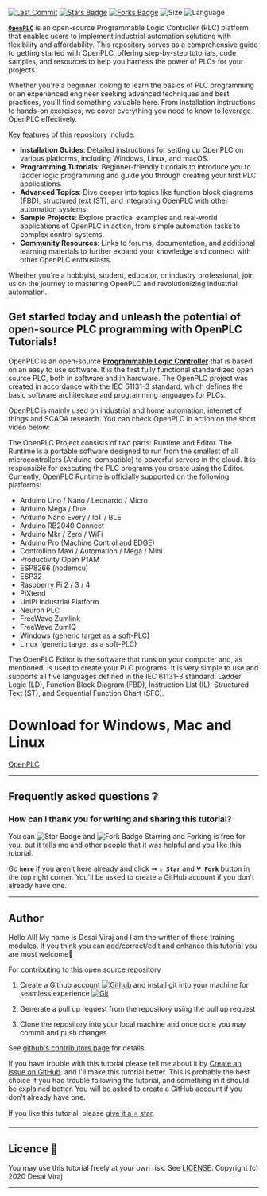 <p align="left">
<a href="https://github.com/virajdesai0309/OpenPLC_Tutorials"><img src="https://img.shields.io/static/v1?logo=github&label=Originator&message=virajdesai0309&color=ff3300" alt="Last Commit"/></a>
<a href="https://github.com/virajdesai0309/OpenPLC_Tutorials/stargazers"><img src="https://img.shields.io/github/stars/virajdesai0309/OpenPLC_Tutorials.svg?colorB=1a53ff" alt="Stars Badge"/></a>
<a href="https://github.com/virajdesai0309/OpenPLC_Tutorials/network/members"><img src="https://img.shields.io/github/forks/virajdesai0309/OpenPLC_Tutorials" alt="Forks Badge"/></a>
<img src="https://img.shields.io/github/repo-size/virajdesai0309/OpenPLC_Tutorials.svg?colorB=CC66FF&style=flat" alt="Size"/>
<img src="https://img.shields.io/github/languages/top/virajdesai0309/OpenPLC_Tutorials.svg?colorB=996600&style=flat" alt="Language"/></a>

[**`OpenPLC`**](https://autonomylogic.com/) is an open-source Programmable Logic Controller (PLC) platform that enables users to implement industrial automation solutions with flexibility and affordability. This repository serves as a comprehensive guide to getting started with OpenPLC, offering step-by-step tutorials, code samples, and resources to help you harness the power of PLCs for your projects.

Whether you're a beginner looking to learn the basics of PLC programming or an experienced engineer seeking advanced techniques and best practices, you'll find something valuable here. From installation instructions to hands-on exercises, we cover everything you need to know to leverage OpenPLC effectively.

Key features of this repository include:

-   **Installation Guides**: Detailed instructions for setting up OpenPLC on various platforms, including Windows, Linux, and macOS.
-   **Programming Tutorials**: Beginner-friendly tutorials to introduce you to ladder logic programming and guide you through creating your first PLC applications.
-   **Advanced Topics**: Dive deeper into topics like function block diagrams (FBD), structured text (ST), and integrating OpenPLC with other automation systems.
-   **Sample Projects**: Explore practical examples and real-world applications of OpenPLC in action, from simple automation tasks to complex control systems.
-   **Community Resources**: Links to forums, documentation, and additional learning materials to further expand your knowledge and connect with other OpenPLC enthusiasts.

Whether you're a hobbyist, student, educator, or industry professional, join us on the journey to mastering OpenPLC and revolutionizing industrial automation.

Get started today and unleash the potential of open-source PLC programming with OpenPLC Tutorials!
---
OpenPLC is an open-source **[Programmable Logic Controller](https://en.wikipedia.org/wiki/Programmable_logic_controller)** that is based on an easy to use software. It is the first fully functional standardized open source PLC, both in software and in hardware. The OpenPLC project was created in accordance with the IEC 61131-3 standard, which defines the basic software architecture and programming languages for PLCs.

OpenPLC is mainly used on industrial and home automation, internet of things and SCADA research. You can check OpenPLC in action on the short video below:

The OpenPLC Project consists of two parts: Runtime and Editor. The Runtime is a portable software designed to run from the smallest of all microcontrollers (Arduino-compatible) to powerful servers in the cloud. It is responsible for executing the PLC programs you create using the Editor. Currently, OpenPLC Runtime is officially supported on the following platforms:

- Arduino Uno / Nano / Leonardo / Micro
- Arduino Mega / Due
- Arduino Nano Every / IoT / BLE
- Arduino RB2040 Connect
- Arduino Mkr / Zero / WiFi
- Arduino Pro (Machine Control and EDGE)
- Controllino Maxi / Automation / Mega / Mini
- Productivity Open P1AM
- ESP8266 (nodemcu)
- ESP32
- Raspberry Pi 2 / 3 / 4
- PiXtend
- UniPi Industrial Platform
- Neuron PLC
- FreeWave Zumlink
- FreeWave ZumIQ
- Windows (generic target as a soft-PLC)
- Linux (generic target as a soft-PLC)

The OpenPLC Editor is the software that runs on your computer and, as mentioned, is used to create your PLC programs. It is very simple to use and supports all five languages defined in the IEC 61131-3 standard: Ladder Logic (LD), Function Block Diagram (FBD), Instruction List (IL), Structured Text (ST), and Sequential Function Chart (SFC).

# Download for Windows, Mac and Linux

[OpenPLC](https://autonomylogic.com/)

---

## Frequently asked questions ❔

### How can I thank you for writing and sharing this tutorial?

You can <img src="https://img.shields.io/static/v1?label=%E2%AD%90 Star &message=if%20useful&style=style=flat&color=blue" alt="Star Badge"/> and <img src="https://img.shields.io/static/v1?label=%E2%B5%96 Fork &message=if%20useful&style=style=flat&color=blue" alt="Fork Badge"/> Starring and Forking is free for you, but it tells me and other people that it was helpful and you like this tutorial.

Go [**`here`**](https://github.com/virajdesai0309/OpenPLC_Tutorials) if you aren't here already and click ➞ **`✰ Star`** and **`ⵖ Fork`** button in the top right corner. You'll be asked to create a GitHub account if you don't already have one.

---

## Author

Hello All! My name is Desai Viraj and I am the writter of these training modules. If you think you can add/correct/edit and enhance this tutorial you are most welcome🙏


For contributing to this open source repository 

1. Create a Github account [![Github](https://img.shields.io/badge/Github-181717.svg?&style=flate&logo=Github&logoColor=white)](https://github.com/) and install git into your machine for seamless experience [![Git](https://img.shields.io/badge/Git-F05032.svg?&style=flate&logo=Git&logoColor=white)](https://git-scm.com/)

2. Generate a pull up request from the repository using the pull up request

3. Clone the repository into your local machine and once done you may commit and push changes

See [github's contributors page](https://github.com/virajdesai0309/OpenPLC_Tutorials/graphs/contributors) for details.

If you have trouble with this tutorial please tell me about it by [Create an issue on GitHub](https://github.com/virajdesai0309/OpenPLC_Tutorials/issues/new). and I'll make this tutorial better. This is probably the best choice if you had trouble following the tutorial, and something in it should be explained better. You will be asked to create a GitHub account if you don't already have one.

If you like this tutorial, please [give it a ⭐ star](https://github.com/virajdesai0309/OpenPLC_Tutorials).

------------

## Licence 📜

You may use this tutorial freely at your own risk. See [LICENSE](./LICENSE).
Copyright (c) 2020 Desai Viraj

------------
